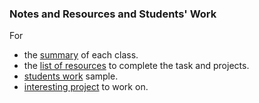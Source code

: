 ### Notes and Resources and Students' Work

For 
+ the [summary](notes) of each class.
+ the [list of resources](resources) to complete the task and projects.
+ [students work](students-work) sample.
+ [interesting project](projects) to work on.

